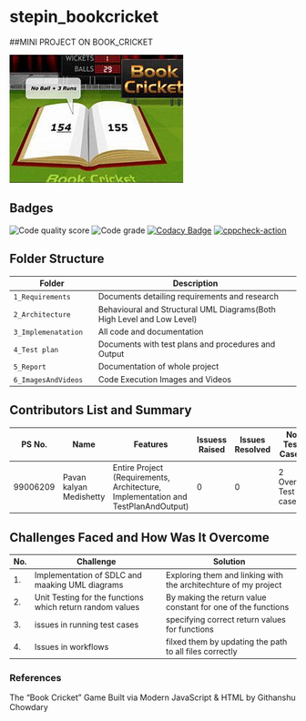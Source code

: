 # stepin_bookcricket
##MINI PROJECT ON BOOK_CRICKET


![Capture](https://github.com/pavankalyanmedishetty/stepin_bookcricket/blob/37f8c6ce7ad83105ff7583f4f18c49c49d0820a7/6_ImagesAndVideos/bookcricket.jpg)

## Badges
![Code quality score](https://www.code-inspector.com/project/27544/score/svg)
![Code grade](https://www.code-inspector.com/project/27544/status/svg)
[![Codacy Badge](https://app.codacy.com/project/badge/Grade/52a6c05f6d1940c680671e6f02d9c6ee)](https://www.codacy.com/gh/pavankalyanmedishetty/stepin_bookcricket/dashboard?utm_source=github.com&amp;utm_medium=referral&amp;utm_content=pavankalyanmedishetty/stepin_bookcricket&amp;utm_campaign=Badge_Grade)
[![cppcheck-action](https://github.com/pavankalyanmedishetty/stepin_bookcricket/actions/workflows/cppcheck.yml/badge.svg)](https://github.com/pavankalyanmedishetty/stepin_bookcricket/actions/workflows/cppcheck.yml)
## Folder Structure
Folder                   | Description
-------------------------| -----------------------------------------
`1_Requirements`         | Documents detailing requirements and research
`2_Architecture      `         | Behavioural and Structural UML Diagrams(Both High Level and Low Level)
`3_Implemenatation `     | All code and documentation
`4_Test plan     `       | Documents with test plans and procedures and Output
`5_Report`               | Documentation of whole project
`6_ImagesAndVideos`      | Code Execution Images and Videos



## Contributors List and Summary

PS No. |  Name               |    Features    | Issuess Raised |Issues Resolved|No Test Cases|Test Case Pass
-------|---------------------|----------------|----------------|---------------|-------------|--------------
99006209 |Pavan kalyan Medishetty  | Entire Project (Requirements, Architecture, Implementation and TestPlanAndOutput)  | 0        |0  |2 Overall Test cases  | All Passed     
  

## Challenges Faced and How Was It Overcome
| No. | Challenge | Solution
|-----|-----------|--------
|1. | Implementation of SDLC and maaking UML diagrams | Exploring them and linking with the architechture of my project 
|2. | Unit Testing for the functions which return random values | By making the return value constant for one of the functions |
|3. | issues in running test cases | specifying correct return values for functions
|4. | Issues in workflows | filxed them by updating the path to all files correctly
### References
The “Book Cricket” Game Built via Modern JavaScript & HTML by Githanshu Chowdary

